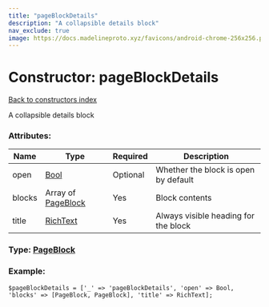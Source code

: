 ```yaml
---
title: "pageBlockDetails"
description: "A collapsible details block"
nav_exclude: true
image: https://docs.madelineproto.xyz/favicons/android-chrome-256x256.png
---
```

# Constructor: pageBlockDetails  
[Back to constructors index](/API_docs/constructors/index.html)



A collapsible details block

### Attributes:

| Name     |    Type       | Required | Description |
|----------|---------------|----------|-------------|
|open|[Bool](/API_docs/types/Bool.html) | Optional|Whether the block is open by default|
|blocks|Array of [PageBlock](/API_docs/types/PageBlock.html) | Yes|Block contents|
|title|[RichText](/API_docs/types/RichText.html) | Yes|Always visible heading for the block|



### Type: [PageBlock](/API_docs/types/PageBlock.html)


### Example:

```
$pageBlockDetails = ['_' => 'pageBlockDetails', 'open' => Bool, 'blocks' => [PageBlock, PageBlock], 'title' => RichText];
```  
